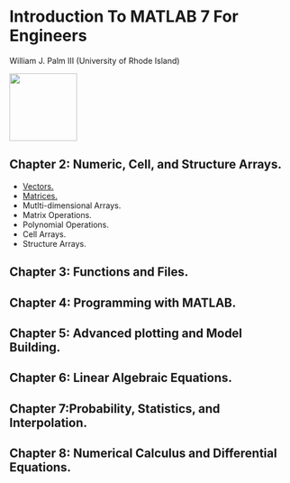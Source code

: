 # Introduction To MATLAB 7 For Engineers
William J. Palm III
(University of Rhode Island)

<img src="https://user-images.githubusercontent.com/76210541/132791102-88cd0779-0ff3-436b-8b32-94d1fe353be4.png" data-canonical-src="https://user-images.githubusercontent.com/76210541/132791102-88cd0779-0ff3-436b-8b32-94d1fe353be4.png" width="120" height="120" />


## Chapter 2: Numeric, Cell, and Structure Arrays.
- [Vectors.](https://github.com/saudzahirr/Introduction-to-MATLAB-7-for-Engineers/blob/main/Chapter%202/Arrays/vectors.m)
- [Matrices.](https://github.com/saudzahirr/Introduction-to-MATLAB-7-for-Engineers/blob/main/Chapter%202/Arrays/matrices.m)
- Mutlti-dimensional Arrays.
- Matrix Operations.
- Polynomial Operations.
- Cell Arrays.
- Structure Arrays.
## Chapter 3: Functions and Files.
## Chapter 4: Programming with MATLAB.
## Chapter 5: Advanced plotting and Model Building.
## Chapter 6: Linear Algebraic Equations.
## Chapter 7:Probability, Statistics, and Interpolation.
## Chapter 8: Numerical Calculus and Differential Equations.
